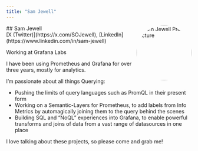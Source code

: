 ```yaml
---
title: "Sam Jewell"
---
```



<img src="https://sessionize.com/image/52fb-400o400o1-ECQMwRp99qX1scHwVVgjYE.jpg" style="width: 150px; float: right; border-radius: 50%" alt="Sam Jewell Profile Picture"/>
## Sam Jewell
<br>
[X (Twitter)](https://x.com/SOJewell), 
[LinkedIn](https://www.linkedin.com/in/sam-jewell)

Working at Grafana Labs

I have been using Prometheus and Grafana for over three years, mostly for analytics.

I’m passionate about all things Querying:
- Pushing the limits of query languages such as PromQL in their present form
- Working on a Semantic-Layers for Prometheus, to add labels from Info Metrics by automagically joining them to the query behind the scenes
- Building SQL and “NoQL” experiences into Grafana, to enable powerful transforms and joins of data from a vast range of datasources in one place

I love talking about these projects, so please come and grab me!
